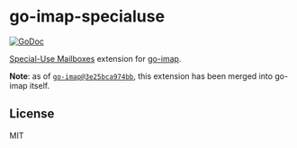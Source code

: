 # go-imap-specialuse

[![GoDoc](https://godoc.org/github.com/emersion/go-imap-specialuse?status.svg)](https://godoc.org/github.com/emersion/go-imap-specialuse)

[Special-Use Mailboxes](https://tools.ietf.org/html/rfc6154) extension for [go-imap](https://github.com/emersion/go-imap).

**Note**: as of [`go-imap@3e25bca974bb`](https://github.com/emersion/go-imap/commit/3e25bca974bb1bf7bfd7746088e2aafb80315607), this extension has been merged into go-imap itself.

## License

MIT
